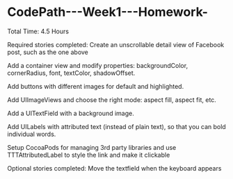 CodePath---Week1---Homework-
============================
Total Time: 
4.5 Hours

Required stories completed:
Create an unscrollable detail view of Facebook post, such as the one above

Add a container view and modify properties: backgroundColor, cornerRadius, font, textColor, shadowOffset.

Add buttons with different images for default and highlighted.

Add UIImageViews and choose the right mode: aspect fill, aspect fit, etc.

Add a UITextField with a background image.

Add UILabels with attributed text (instead of plain text), so that you can bold individual words.

Setup CocoaPods for managing 3rd party libraries and use TTTAttributedLabel to style the link and make it clickable


Optional stories completed:
Move the textfield when the keyboard appears


